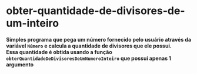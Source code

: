 # obter-quantidade-de-divisores-de-um-inteiro

**Simples programa que pega um número fornecido pelo usuário através da variável `Número` e calcula a quantidade de divisores que ele possui.**  
**Essa quantidade é obtida usando a função `obterQuantidadeDeDivisoresDeUmNumeroInteiro` que possui apenas 1 argumento** 
